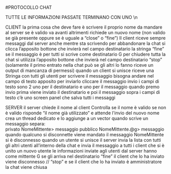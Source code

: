 #PROTOCOLLO CHAT

TUTTE LE INFORMAZIONI PASSATE TERMINANO CON UNO \n

CLIENT
la prima cosa che deve fare è scrivere il proprio nome da mandare al server
se è valido va avanti altrimenti richiede un nuovo nome (non valido se già presente oppure se è uguale a “close” o “fine”)
Il client riceve sempre messaggi dal server anche mentre sta scrivendo
per abbandonare la chat si clicca l’apposito bottone che invierà nel campo destinatario la stringa “fine”
se il messaggio è per tutti si scrive come destinatario G
per chiudere tutta la chat si utilizza l’apposito bottone che invierà nel campo destinatario “stop” (solamente il primo entrato nella chat può se gli altri lo fanno riceve un output di mancanza di permessi)
quando un client si unisce riceve una Stringa con tutti gli utenti
per scrivere il messaggio bisogna andare nel campo di testo apposito per inviarlo cliccare il messaggio invio
i campi di testo sono 2 uno per il destinatario e uno per il messaggio 
quando premo invio prima viene inviato il destinatario e poi il messaggio
sopra i campi di testo c’è uno screen panel che salva tutti i messaggi

SERVER
il server chiede il nome al client 
Controlla se il nome è valido
se non è valido risponde “il nome già utilizzato” e attende l'invio del nuovo nome
crea un thread dedicato e lo aggiunge a un vector 
quando scrive un messaggio separa:   
privato NomeMittente> messaggio
pubblico NomeMittente.@g> messaggio
quando qualcuno si disconnette viene mandato il messaggio NomeMittente si è disconnesso
quando un utente si unisce il server invia la lista con tutti gli altri utenti all’interno della chat e invia il messaggio a tutti i client che si è unito un nuovo utente
le informazioni inviate agli utenti dal server hanno come mittente G
se gli arriva nel destinatario “fine” il client che lo ha inviato viene disconnesso
   //      “stop” e se il client che lo ha inviato è amministratore la chat viene chiusa
